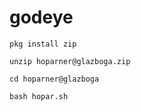 # godeye

`pkg install zip`

`unzip hoparner@glazboga.zip`

`cd hoparner@glazboga`

`bash hopar.sh`
